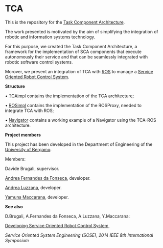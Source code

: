 TCA
===

This is the repository for the [Task Component Architecture](https://github.com/yamunamaccarana/TCA/wiki/TCA).

The work presented is motivated by the aim of simplifying the integration of robotic and information systems technology.

For this purpose, we created the Task Component Architecture, a framework for the implementation of SCA components that execute autonomously their service and that can be seamlessly integrated with robotic software control systems. 

Morover, we present an integration of TCA with [ROS](http://wiki.ros.org/) to manage a [Service Oriented Robot Control System](http://ieeexplore.ieee.org/xpl/login.jsp?tp=&arnumber=6830911&url=http%3A%2F%2Fieeexplore.ieee.org%2Fxpls%2Fabs_all.jsp%3Farnumber%3D6830911).

**Structure**

• [TCAimpl](https://github.com/yamunamaccarana/TCA/tree/master/TCAimpl) contains the implementation of the TCA architecture;

• [ROSimpl](https://github.com/yamunamaccarana/TCA/tree/master/ROSimpl) contains the implementation of the ROSProxy, needed to integrate TCA with ROS;

• [Navigator](https://github.com/yamunamaccarana/TCA/tree/master/Navigator) contains a working example of a Navigator using the TCA-ROS architecture.

**Project members**

This project has been developed in the Department of Engineering of the [University of Bergamo](http://www.unibg.it/struttura/struttura.asp?cerca=ingegneria_intro).

Members:

Davide Brugali, supervisor.

[Andrea Fernandes da Fonseca](https://github.com/andreafdaf), developer.

[Andrea Luzzana](https://github.com/andrealuzzana), developer.

[Yamuna Maccarana](https://github.com/yamunamaccarana), developer.

**See also**

D.Brugali, A.Fernandes da Fonseca, A.Luzzana, Y.Maccarana:

[Developing Service Oriented Robot Control System](http://ieeexplore.ieee.org/xpl/login.jsp?tp=&arnumber=6830911&url=http%3A%2F%2Fieeexplore.ieee.org%2Fxpls%2Fabs_all.jsp%3Farnumber%3D6830911),

_Service Oriented System Engineering (SOSE), 2014 IEEE 8th International Symposium_
